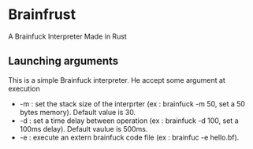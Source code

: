 # Brainfrust
A Brainfuck Interpreter Made in Rust


## Launching arguments
This is a simple Brainfuck interpreter. He accept some argument at execution
* -m : set the stack size of the interprter (ex : brainfuck -m 50,  set a 50 bytes memory). Default value is 30.
* -d : set a time delay between operation (ex : brainfuck -d 100, set a 100ms delay). Default vaulue is 500ms.
* -e : execute an extern brainfuck code file (ex : brainfuc -e hello.bf).



